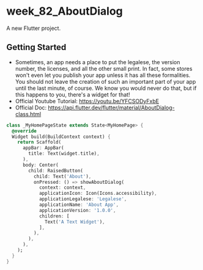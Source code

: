 # week_82_AboutDialog

A new Flutter project.

## Getting Started

- Sometimes, an app needs a place to put the legalese, the version number, the licenses, and all the other small print. In fact, some stores won't even let you publish your app unless it has all these formalities. You should not leave the creation of such an important part of your app until the last minute, of course. We know you would never do that, but if this happens to you, there's a widget for that!  
- Official Youtube Tutorial: https://youtu.be/YFCSODyFxbE
- Official Doc: https://api.flutter.dev/flutter/material/AboutDialog-class.html

```dart
class _MyHomePageState extends State<MyHomePage> {
  @override
  Widget build(BuildContext context) {
    return Scaffold(
      appBar: AppBar(
        title: Text(widget.title),
      ),
      body: Center(
        child: RaisedButton(
          child: Text('About'),
          onPressed: () => showAboutDialog(
            context: context,
            applicationIcon: Icon(Icons.accessibility),
            applicationLegalese: 'Legalese',
            applicationName: 'About App',
            applicationVersion: '1.0.0',
            children: [
              Text('A Text Widget'),
            ],
          ),
        ),
      ),
    );
  }
}
```

